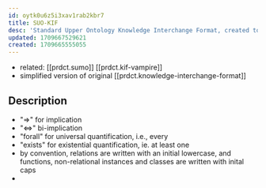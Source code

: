 ```yaml
---
id: oytk0u6z5i3xav1rab2kbr7
title: SUO-KIF
desc: 'Standard Upper Ontology Knowledge Interchange Format, created to support SUMO'
updated: 1709667529621
created: 1709665555055
---
```


- related: [[prdct.sumo]] [[prdct.kif-vampire]]
- simplified version of original [[prdct.knowledge-interchange-format]]

## Description

- "=>" for implication
- "<=>" bi-implication
- "forall" for universal quantification, i.e., every
- "exists" for existential quantification, ie. at least one
- by convention, relations are written with an initial lowercase, and functions, non-relational instances and classes are written with inital caps
- 